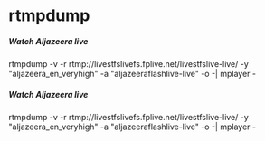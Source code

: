 # rtmpdump

##### Watch Aljazeera live

   rtmpdump  -v -r rtmp://livestfslivefs.fplive.net/livestfslive-live/ -y "aljazeera_en_veryhigh" -a "aljazeeraflashlive-live" -o -| mplayer -

##### Watch Aljazeera live

   rtmpdump  -v -r rtmp://livestfslivefs.fplive.net/livestfslive-live/ -y "aljazeera_en_veryhigh" -a "aljazeeraflashlive-live" -o -| mplayer -
